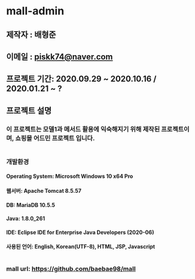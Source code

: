 # mall-admin

## 제작자 : 배형준
## 이메일 : piskk74@naver.com
## 프로젝트 기간: 2020.09.29 ~ 2020.10.16 / 2020.01.21 ~ ?
## 프로젝트 설명
### 이 프로젝트는 모델1과 메서드 활용에 익숙해지기 위해 제작된 프로젝트이며, 쇼핑몰 어드민 프로젝트 입니다.
#
### 개발환경
#### Operating System: Microsoft Windows 10 x64 Pro
#### 웹서버: Apache Tomcat 8.5.57
#### DB: MariaDB 10.5.5
#### Java: 1.8.0_261
#### IDE: Eclipse IDE for Enterprise Java Developers (2020-06)
#### 사용된 언어: English, Korean(UTF-8), HTML, JSP, Javascript
#
### mall url: https://github.com/baebae98/mall
